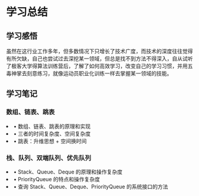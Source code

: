 <h1>学习总结</h1>
  <h2>学习感悟</h2>
   虽然在这行业工作多年，但多数情况下只增长了技术广度，而技术的深度往往觉得有所欠缺，自己也尝试过去深挖某一领域，但总是找不到方法不得深入，自从试听了极客大学得算法训练营后，了解了如何高效学习，改变自己的学习习惯，并用五毒神掌去刻意练习，就像运动员职业化训练一样去掌握某一领域的技能。
  <h2>学习笔记</h2>
    <h3>数组、链表、跳表</h3>
    <li>• 数组、链表、跳表的原理和实现</li>
    <li>• 三者的时间复杂度、空间复杂度</li>
    <li>• 跳表：升维思想 + 空间换时间</li>
  <h3>栈、队列、双端队列、优先队列</h3>
    <li>• Stack、Queue、Deque 的原理和操作复杂度</li>
    <li>• PriorityQueue 的特点和操作复杂度</li>
    <li>• 查询 Stack、Queue、Deque、PriorityQueue 的系统接口的方法</li>
    
